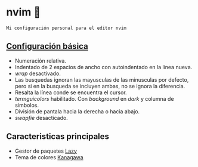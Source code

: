 # nvim :metal:

    Mi configuración personal para el editor nvim

## [Configuración básica](/lua/config/settings.lua)

- Numeración relativa.
- Indentado de 2 espacios de ancho con autoindentado en la línea nueva.
- *wrap* desactivado.
- Las busquedas ignoran las mayusculas de las minusculas por defecto, pero si en la busqueda se incluyen ambas, no se ignora la diferencia.
- Resalta la línea conde se encuentra el cursor.
- *termguicolors* habilitado. Con *background* en *dark* y columna de simbolos.
- División de pantala hacia la derecha o hacia abajo.
- *swapfie* desacticado.

## Caracteristicas principales

- Gestor de paquetes [Lazy](https://github.com/folke/lazy.nvim)
- Tema de colores [Kanagawa](https://github.com/rebelot/kanagawa.nvim)
